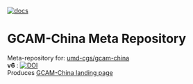 <!-- badges: start --> 
[![docs](https://github.com/umd-cgs/metarepo_gcam-china/actions/workflows/docs.yaml/badge.svg?branch=main)](https://github.com/umd-cgs/metarepo_gcam-china/actions/workflows/docs.yaml)
<!-- badges: end -->
# GCAM-China Meta Repository

Meta-repository for: [umd-cgs/gcam-china](https://github.com/umd-cgs/gcam-china) 
<br>
**v6** : [![DOI](https://zenodo.org/badge/DOI/10.5281/zenodo.10819115.svg)](https://doi.org/10.5281/zenodo.10819115)
<br>
Produces [GCAM-China landing page](https://umd-cgs.github.io/metarepo_gcam-china/index.html)

